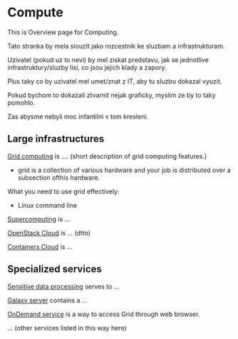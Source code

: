 # Compute

This is Overview page for Computing.


Tato stranka by mela slouzit jako rozcestnik ke sluzbam a infrastrukturam.

Uzivatel (pokud uz to nevi) by mel ziskat predstavu, jak se jednotlive infrastruktury/sluzby lisi, co jsou jejich klady a zapory.

Plus taky co by uzivatel mel umet/znat z IT, aby tu sluzbu dokazal vyuzit. 

Pokud bychom to dokazali ztvarnit nejak graficky, myslim ze by to taky pomohlo.

Zas abysme nebyli moc infantilni v tom kresleni.


## Large infrastructures

    
[Grid computing](/compute/grid)  is .... (short description of grid computing features.)

- grid is a collection of various hardware and your job is distributed over a subsection ofthis hardware.

What you need to use grid effectively:

- Linux command line


[Supercomputing](/compute/supercomputing/) is ...
   
 
[OpenStack Cloud](/compute/openstack/)  is ... (dtto)

[Containers Cloud](/compute/kubernetes/)   is ...




## Specialized services

[Sensitive data processing](/compute/sensitive/)   serves to ...

[Galaxy server](/compute/galaxy/)   contains a ...

[OnDemand service](/compute/ondemand/)  is a way to access Grid through web browser.

... (other services listed in this way here) 

